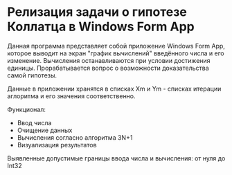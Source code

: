 # Релизация задачи о гипотезе Коллатца в Windows Form App

Данная программа представляет собой приложение Windows Form App, которое выводит на экран 
"график вычислений" введённого числа и его изменение. Вычисления останавливаются при условии достижения единицы.
Прорабатывается вопрос о возможности доказательства самой гипотезы.

Данные в приложении хранятся в списках Xm и Ym - списках итерации аглоритма и его значения соответственно.

Функционал:
* Ввод числа
* Очищение данных
* Вычисления согласно алгоритма 3N+1
* Визуализация результатов

Выявленные допустимые границы ввода числа и вычисления: от нуля до Int32